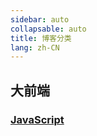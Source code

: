 ```yaml
---
sidebar: auto
collapsable: auto
title: 博客分类
lang: zh-CN
---
```


## 大前端
### [JavaScript](/front/JavaScript/ "JavaScript")

